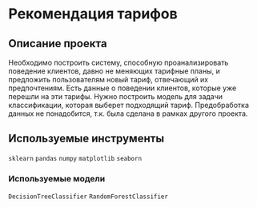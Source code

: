# Рекомендация тарифов

## Описание проекта

Необходимо построить систему, способную проанализировать поведение клиентов, давно не меняющих тарифные планы, и предложить пользователям новый тариф, отвечающий их предпочтениям.
Есть данные о поведении клиентов, которые уже перешли на эти тарифы. Нужно построить модель для задачи классификации, которая выберет подходящий тариф. 
Предобработка данных не понадобится, т.к. была сделана в рамках другого проекта.

## Используемые инструменты

`sklearn` `pandas` `numpy` `matplotlib` `seaborn`

### Используемые модели

`DecisionTreeClassifier` `RandomForestClassifier`
